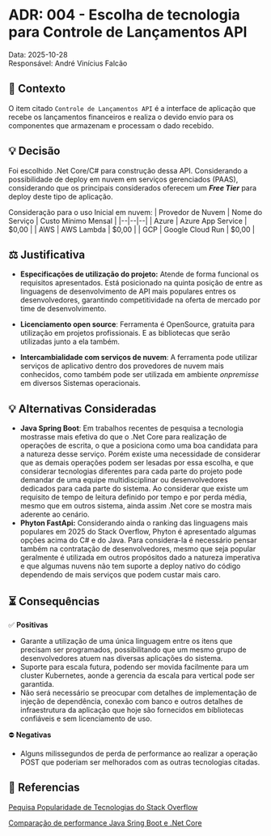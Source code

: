  # ADR: 004  - Escolha de tecnologia para Controle de Lançamentos API
Data: 2025-10-28  
Responsável: André Vinícius Falcão
  
## :open_book: Contexto  
O item citado `Controle de Lançamentos API` é a interface de aplicação que recebe os lançamentos financeiros e realiza o devido envio para os componentes que armazenam e processam o dado recebido.

## :bulb: Decisão
Foi escolhido .Net Core/C# para construção dessa API. Considerando a possibilidade de deploy em nuvem em serviços gerenciados (PAAS), considerando que os principais considerados oferecem um ***Free Tier*** para deploy deste tipo de aplicação.

Consideração para o uso Inicial em nuvem:
| Provedor de Nuvem | Nome do Serviço | Custo Mínimo Mensal |
|--|--|--|
| Azure | Azure App Service | $0,00 |
| AWS | AWS Lambda | $0,00 |
| GCP | Google Cloud Run | $0,00 |

  
## :balance_scale: Justificativa  
-  **Especificações de utilização do projeto:** Atende de forma funcional os requisitos apresentados. Está posicionado na quinta posição de entre as linguagens de desenvolvimento de API mais populares entres os desenvolvedores, garantindo competitividade na oferta de mercado por time de desenvolvimento.

-  **Licenciamento open source**: Ferramenta é OpenSource, gratuita para utilização em projetos profissionais. E as bibliotecas que serão utilizadas junto a ela também.

-  **Intercambialidade com serviços de nuvem**:  A ferramenta pode utilizar serviços de aplicativo dentro dos provedores de nuvem mais conhecidos, como também pode ser utilizada em ambiente *onpremisse* em diversos Sistemas operacionais.


## :bulb: Alternativas Consideradas  
 - **Java Spring Boot**: Em trabalhos recentes de pesquisa a tecnologia mostrasse mais efetiva do que o .Net Core para realização de operações de escrita, o que a posiciona como uma boa candidata para a natureza desse serviço. Porém existe uma necessidade de considerar que as demais operações podem ser lesadas por essa escolha, e que considerar tecnologias diferentes para cada parte do projeto pode demandar de uma equipe multidisciplinar ou desenvolvedores dedicados para cada parte do sistema. Ao considerar que existe um requisito de tempo de leitura definido por tempo e por perda média, mesmo que em outros sistema, ainda assim .Net core se mostra mais aderente ao cenário.
 - **Phyton FastApi:** Considerando ainda o ranking das linguagens mais populares em 2025 do Stack Overflow, Phyton é apresentado algumas opções acima do C# e do Java. Para considera-la é necessário pensar também na contratação de desenvolvedores, mesmo que seja popular geralmente é utilizada em outros propósitos dado a natureza imperativa e que algumas nuvens não tem suporte a deploy nativo do código dependendo de mais serviços que podem custar mais caro.

## :hourglass_flowing_sand: **Consequências**  

:white_check_mark: **Positivas**

- Garante a utilização de uma única linguagem entre os itens que precisam ser programados, possibilitando que um mesmo grupo de desenvolvedores atuem nas diversas aplicações do sistema.
- Suporte para escala futura, podendo ser movida facilmente para um cluster Kubernetes, aonde a gerencia da escala para vertical pode ser garantida.
- Não será necessário se preocupar com detalhes de implementação de injeção de dependência,  conexão com banco e outros detalhes de infraestrutura da aplicação que hoje são fornecidos em bibliotecas confiáveis e sem licenciamento de uso. 

:no_entry: **Negativas**

- Alguns milissegundos de perda de performance ao realizar a operação POST que poderiam ser melhorados com as outras tecnologias citadas.

## :link: Referencias
[Pequisa Popularidade de Tecnologias do Stack Overflow](https://survey.stackoverflow.co/2025/technology#most-popular-technologies-language-prof)

[Comparação de performance Java Sring Boot e .Net Core](https://www.researchgate.net/publication/393219750_Performance_comparison_of_CRUD_operations_in_Spring_Boot_and_ASPNET_Core_frameworks)